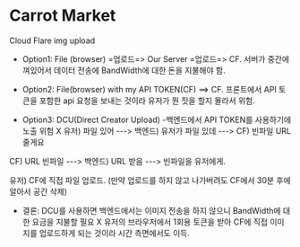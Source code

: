 # Carrot Market

Cloud Flare img upload

- Option1: File (browser) =업로드=> Our Server =업로드=> CF.
  서버가 중간에 껴있어서 데이터 전송에 BandWidth에 대한 돈을 지불해야 함.

- Option2: File(browser) with my API TOKEN(CF) ==> CF.
  프론트에서 API 토큰을 포함한 api 요청을 보내는 것이라 유저가 뭔 짓을 할지 몰라서 위험.

- Option3: DCU(Direct Creator Upload) -백엔드에서 API TOKEN를 사용하기에 노출 위험 X
  유저) 파일 있어 ---> 백엔드) 유저가 파일 있데 ---> CF) 빈파일 URL 줄게요

CF) URL 빈파일 ---> 백엔드) URL 받음 ---> 빈파일을 유저에게.

유저) CF에 직접 파일 업로드. (만약 업로드를 하지 않고 나가버려도 CF에서 30분 후에 알아서 공간 삭제)

- 결론: DCU를 사용하면 백엔드에서는 이미지 전송을 하지 않으니 BandWidth에 대한 요금을 지불할 필요 X
  유저의 브라우저에서 1회용 토큰을 받아 CF에 직접 이미지를 업로드하게 되는 것이라 시간 측면에서도 이득.
